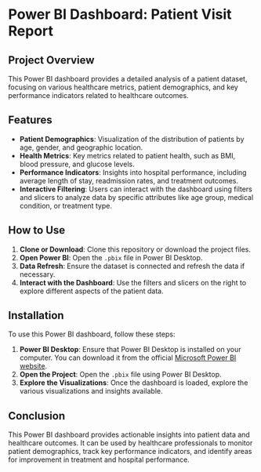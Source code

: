 # Power BI Dashboard: Patient Visit Report

## Project Overview

This Power BI dashboard provides a detailed analysis of a patient dataset, focusing on various healthcare metrics, patient demographics, and key performance indicators related to healthcare outcomes.

## Features

- **Patient Demographics**: Visualization of the distribution of patients by age, gender, and geographic location.
- **Health Metrics**: Key metrics related to patient health, such as BMI, blood pressure, and glucose levels.
- **Performance Indicators**: Insights into hospital performance, including average length of stay, readmission rates, and treatment outcomes.
- **Interactive Filtering**: Users can interact with the dashboard using filters and slicers to analyze data by specific attributes like age group, medical condition, or treatment type.

## How to Use

1. **Clone or Download**: Clone this repository or download the project files.
2. **Open Power BI**: Open the `.pbix` file in Power BI Desktop.
3. **Data Refresh**: Ensure the dataset is connected and refresh the data if necessary.
4. **Interact with the Dashboard**: Use the filters and slicers on the right to explore different aspects of the patient data.

## Installation

To use this Power BI dashboard, follow these steps:

1. **Power BI Desktop**: Ensure that Power BI Desktop is installed on your computer. You can download it from the official [Microsoft Power BI website](https://powerbi.microsoft.com/desktop/).
2. **Open the Project**: Open the `.pbix` file using Power BI Desktop.
3. **Explore the Visualizations**: Once the dashboard is loaded, explore the various visualizations and insights available.

## Conclusion

This Power BI dashboard provides actionable insights into patient data and healthcare outcomes. It can be used by healthcare professionals to monitor patient demographics, track key performance indicators, and identify areas for improvement in treatment and hospital performance.

